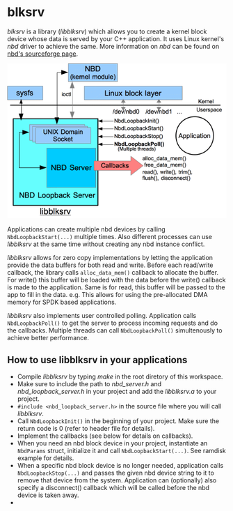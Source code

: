 # blksrv
*blksrv* is a library (*libblksrv*) which allows you to create a kernel block device whose data is served by your C++ application. It uses Linux kernel's *nbd* driver to achieve the same. More information on *nbd* can be found on [nbd's sourceforge page](https://nbd.sourceforge.io/).

![Architecture diagram](docs/arch_diagram.gif)

Applications can create multiple nbd devices by calling ```NbdLoopbackStart(...)``` multiple times. Also different processes can use *libblksrv* at the same time without creating any nbd instance conflict.

*libblksrv* allows for zero copy implementations by letting the application provide the data buffers for both read and write. Before each read/write callback, the library calls ```alloc_data_mem()``` callback to allocate the buffer. For write() this buffer will be loaded with the data before the write() callback is made to the application. Same is for read, this buffer will be passed to the app to fill in the data. e.g. This allows for using the pre-allocated DMA memory for SPDK based applications.

*libblksrv* also implements user controlled polling. Application calls ```NbdLoopbackPoll()``` to get the server to process incoming requests and do the callbacks. Multiple threads can call ```NbdLoopbackPoll()``` simultenously to achieve better performance.

## How to use libblksrv in your applications
- Compile *libblksrv* by typing _make_ in the root diretory of this workspace.
- Make sure to include the path to *nbd_server.h* and *nbd_loopback_server.h* in your project and add the *libblksrv.a* to your project.
- ```#include <nbd_loopback_server.h>``` in the source file where you will call *libblksrv*.
- Call ```NbdLoopbackInit()``` in the beginning of your project. Make sure the return code is 0 (refer to header file for details).
- Implement the callbacks (see below for details on callbacks).
- When you need an nbd block device in your project, instantiate an ```NbdParams``` struct, initialize it and call ```NbdLoopbackStart(...)```. See ramdisk example for details.
- When a specific nbd block device is no longer needed, application calls ```NbdLoopbackStop(...)``` and passes the given nbd device string to it to remove that device from the system. Application can (optionally) also specify a disconnect() callback which will be called before the nbd device is taken away.
- 

